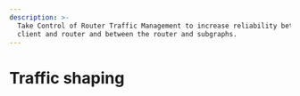 ```yaml
---
description: >-
  Take Control of Router Traffic Management to increase reliability between the
  client and router and between the router and subgraphs.
---
```


# Traffic shaping

##
